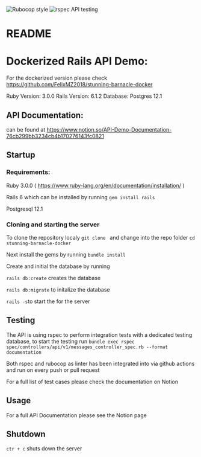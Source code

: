 ![Rubocop style](https://github.com/FelixMZ2018/stunning-barnacle/workflows/Linters/badge.svg)
![rspec API testing](https://github.com/FelixMZ2018/stunning-barnacle/workflows/Rails%20tests/badge.svg)
# README

# Dockerized Rails API Demo: 

For the dockerized version please check https://github.com/FelixMZ2018/stunning-barnacle-docker

Ruby Version: 3.0.0
Rails Version: 6.1.2
Database: Postgres 12.1

## API Documentation: 

can be found at https://www.notion.so/API-Demo-Documentation-76cb299bb3234cb4b170276143fc0821

## Startup

### Requirements: 

Ruby 3.0.0   ( https://www.ruby-lang.org/en/documentation/installation/ )

Rails 6   which can be installed by running `gem install rails`

Postgresql 12.1

### Cloning and starting the server

To clone the repository localy `git clone ` and change into the repo folder `cd stunning-barnacle-docker`

Next install the gems by running `bundle install`

Create and initial the database by running

`rails db:create` creates the database 

`rails db:migrate` to initalize the database

`rails -s`to start the for the server


## Testing

The API is using rspec to perform integration tests with a dedicated testing database, to start the testing run 
`bundle exec rspec spec/controllers/api/v1/messages_controller_spec.rb --format documentation`

Both rspec and rubocop as linter has been integrated into via github actions and run on every push or pull request

For a full list of test cases please check the documentation on Notion

## Usage

For a full API Documentation please see the Notion page

## Shutdown 

`ctr + c` shuts down the server
